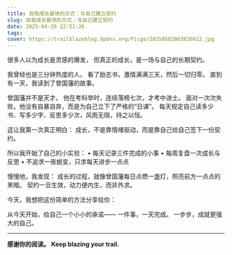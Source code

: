 ```yaml
---
title: 自我成长最快的方式：与自己建立契约
slug: 自我成长最快的方式：与自己建立契约
date: 2025-04-26 22:51:26
tags:
cover: https://trailblazeblog.dpdns.org/Picgo/20250502003836012.jpg
---
```

<!-- 正文开始 -->

很多人以为成长是灵感的爆发，
但真正的成长，是一场与自己的长期契约。

我曾经也是三分钟热度的人。
看了励志书，激情满满三天，然后一切归零。
直到有一天，我读到了曾国藩的故事。

曾国藩并不是天才。
他在考科举时，连续落榜七次，才考中进士。
面对一次次失败，他没有自暴自弃，而是为自己立下了严格的“日课”。
每天规定自己读多少书、写多少字、反思多少次，风雨无阻，持之以恒。

这让我第一次真正明白：
成长，不是靠情绪驱动，而是靠自己给自己签下一份契约。

所以我开始了自己的小实验：
	•	每天记录三件完成的小事
	•	每周复盘一次成长与反思
	•	不追求一夜蜕变，只求每天进步一点点

慢慢地，我发现：
成长的过程，就像曾国藩每日点燃一盏灯，照亮前方一点点的黑暗。
契约一旦生效，动力便内生，而非外求。

今天，我想把这份简单的方法分享给你：

从今天开始，给自己一个小小的承诺——
一件事，一天完成。
一步步，成就更强大的自己。


---

**感谢你的阅读。**
**Keep blazing your trail.**